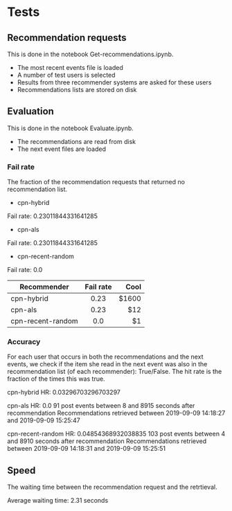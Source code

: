 # Tests

## Recommendation requests

This is done in the notebook Get-recommendations.ipynb.

* The most recent events file is loaded
* A number of test users is selected
* Results from three recommender systems are asked for these users
* Recommendations lists are stored on disk



## Evaluation

This is done in the notebook Evaluate.ipynb.

* The recommendations are read from disk
* The next event files are loaded


### Fail rate

The fraction of the recommendation requests that returned no recommendation list.

* cpn-hybrid

Fail rate: 0.23011844331641285

* cpn-als

Fail rate: 0.23011844331641285

* cpn-recent-random

Fail rate: 0.0



| Recommender        | Fail rate           | Cool  |
| ------------- |:-------------:| -----:|
| cpn-hybrid     | 0.23 | $1600 |
| cpn-als      | 0.23      |   $12 |
| cpn-recent-random | 0.0      |    $1 |


### Accuracy

For each user that occurs in both the recommendations and the next events, we check if the item she read in the next event was also in the recommendation list (of each recommender): True/False.  The hit rate is the fraction of the times this was true.

cpn-hybrid
HR: 0.03296703296703297

cpn-als
HR: 0.0
91 post events between 8 and 8915 seconds after recommendation
Recommendations retrieved between 2019-09-09 14:18:27 and 2019-09-09 15:25:47

cpn-recent-random
HR: 0.04854368932038835
103 post events between 4 and 8910 seconds after recommendation
Recommendations retrieved between 2019-09-09 14:18:31 and 2019-09-09 15:25:51




## Speed

The waiting time between the recommendation request and the retrtieval.

Average waiting time: 2.31 seconds
